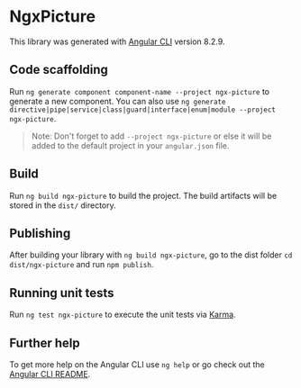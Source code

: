 # NgxPicture

This library was generated with [Angular CLI](https://github.com/angular/angular-cli) version 8.2.9.

## Code scaffolding

Run `ng generate component component-name --project ngx-picture` to generate a new component. You can also use `ng generate directive|pipe|service|class|guard|interface|enum|module --project ngx-picture`.
> Note: Don't forget to add `--project ngx-picture` or else it will be added to the default project in your `angular.json` file. 

## Build

Run `ng build ngx-picture` to build the project. The build artifacts will be stored in the `dist/` directory.

## Publishing

After building your library with `ng build ngx-picture`, go to the dist folder `cd dist/ngx-picture` and run `npm publish`.

## Running unit tests

Run `ng test ngx-picture` to execute the unit tests via [Karma](https://karma-runner.github.io).

## Further help

To get more help on the Angular CLI use `ng help` or go check out the [Angular CLI README](https://github.com/angular/angular-cli/blob/master/README.md).
